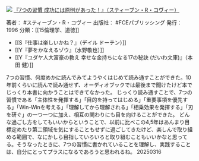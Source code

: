 ![](https://gyazo.com/19759a58fdbf7f45354ac7878cd2efeb.jpg)
[『7つの習慣 成功には原則があった！』（スティーブン・R・コヴィー）](https://amzn.to/4i8f3nj)

著者： #スティーブン・R・コヴィー 
出版社： #FCEパブリッシング 
発行：1996
分類：[[15倫理学、道徳]]

- [[S『仕事は楽しいかね？』（デイル ドーテン）]]
- [[Y『夢をかなえるゾウ』（水野敬也）]]
- [[Y『ユダヤ人大富豪の教え 幸せな金持ちになる17の秘訣 (だいわ文庫)』（本田 健）]]

7つの習慣、何度めかに読んでみてようやくはじめて読み通すことができた。10年前くらいに読んで読み通せず、オーディオブックでは最後まで聞けたけど本でじっくり本書に向かうことはできてなかった。
じっくり読み通すことで、7つの習慣である「主体性を発揮する」「目的を持ってはじめる」「重要事項を優先する」「Win-Winを考える」「理解してから理解される」「相乗効果を発揮する」「刃を研ぐ」の一つ一つに加え、相互の関わりにも目を向けることができた。
どんな過ごし方をしてもいいからということで、以前に比べこの4,5年はあんまり目標定めたり第二領域を気にすることもせずに過ごしてきたけど、楽しんで取り組める範囲で、なにかしら目指していろいろと取り組むこともいいかなと思ってる。そうなったときに、7つの習慣に書かれていることを理解し、実践することは、自分にとってプラスになるであろうと思われるね。
20250316